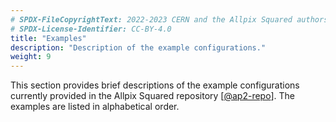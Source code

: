 ```yaml
---
# SPDX-FileCopyrightText: 2022-2023 CERN and the Allpix Squared authors
# SPDX-License-Identifier: CC-BY-4.0
title: "Examples"
description: "Description of the example configurations."
weight: 9
---
```


This section provides brief descriptions of the example configurations currently provided in the Allpix Squared repository
\[[@ap2-repo]\]. The examples are listed in alphabetical order.


[@ap2-repo]: https://gitlab.cern.ch/allpix-squared/allpix-squared
